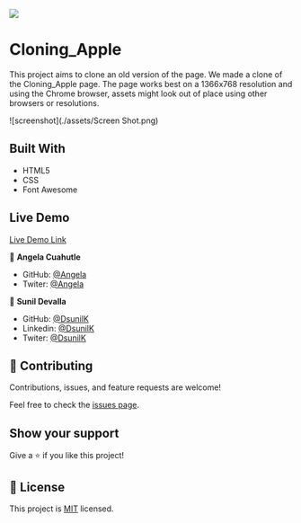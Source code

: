 ![](https://img.shields.io/badge/Microverse-blueviolet)

# Cloning_Apple
This project aims to clone an old version of the page.
We made a clone of the Cloning_Apple page. The page works best on a 1366x768 resolution and using the Chrome browser, assets might look out of place using other browsers or resolutions.



![screenshot](./assets/Screen Shot.png)
 
## Built With

- HTML5
- CSS
- Font Awesome

## Live Demo

[Live Demo Link](https://angelacuahutle.github.io/Cloning_Apple/.)

👤 **Angela Cuahutle**

- GitHub: [@Angela](https://github.com/angelacuahutle)
- Twiter: [@Angela](https://twitter.com/AngelaCunaDev)


👤 **Sunil Devalla**

- GitHub: [@DsunilK](https://github.com/DsunilK)
- Linkedin: [@DsunilK](https://www.linkedin.com/in/dsunilk/)
- Twiter: [@DsunilK](https://twitter.com/Sunil_Devalla)

## 🤝 Contributing

Contributions, issues, and feature requests are welcome!

Feel free to check the [issues page](https://github.com/angelacuahutle/Cloning_Apple/issues).

## Show your support

Give a ⭐️ if you like this project!

## 📝 License

This project is [MIT](LICENSE) licensed.


